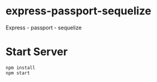 # express-passport-sequelize

Express - passport - sequelize


# Start Server

```
npm install
npm start
```
